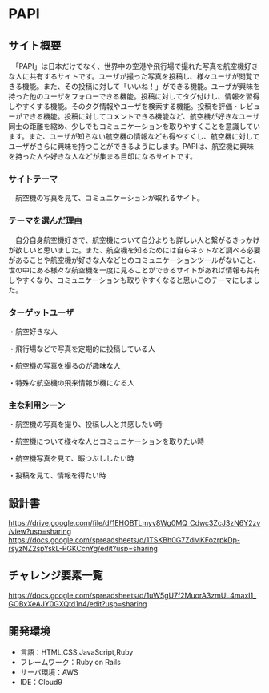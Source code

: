 
# PAPI

## サイト概要
　「PAPI」は日本だけでなく、世界中の空港や飛行場で撮れた写真を航空機好きな人に共有するサイトです。ユーザが撮った写真を投稿し、様々ユーザが閲覧できる機能。また、その投稿に対して「いいね！」ができる機能。ユーザが興味を持った他のユーザをフォローできる機能。投稿に対してタグ付けし、情報を習得しやすくする機能。そのタグ情報やユーザを検索する機能。投稿を評価・レビューができる機能。投稿に対してコメントできる機能など、航空機が好きなユーザ同士の距離を縮め、少しでもコミュニケーションを取りやすくことを意識しています。また、ユーザが知らない航空機の情報なども得やすくし、航空機に対してユーザがさらに興味を持つことができるようにします。PAPIは、航空機に興味を持った人や好きな人などが集まる目印になるサイトです。

### サイトテーマ
　航空機の写真を見て、コミュニケーションが取れるサイト。

### テーマを選んだ理由
　自分自身航空機好きで、航空機について自分よりも詳しい人と繋がるきっかけが欲しいと思いました。また、航空機を知るためには自らネットなど調べる必要があることや航空機が好きな人などとのコミュニケーションツールがないこと、世の中にある様々な航空機を一度に見ることができるサイトがあれば情報も共有しやすくなり、コミュニケーションも取りやすくなると思いこのテーマにしました。

### ターゲットユーザ
・航空好きな人
  
・飛行場などで写真を定期的に投稿している人
  
・航空機の写真を撮るのが趣味な人
  
・特殊な航空機の飛来情報が機になる人

### 主な利用シーン
・航空機の写真を撮り、投稿し人と共感したい時
  
・航空機について様々な人とコミュニケーションを取りたい時
  
・航空機写真を見て、暇つぶししたい時

・投稿を見て、情報を得たい時

## 設計書
https://drive.google.com/file/d/1EHOBTLmyv8Wg0MQ_Cdwc3ZcJ3zN6Y2zv/view?usp=sharing
https://docs.google.com/spreadsheets/d/1TSKBh0G7ZdMKFozrpkDp-rsyzNZ2spYskL-PGKCcnYg/edit?usp=sharing

## チャレンジ要素一覧
https://docs.google.com/spreadsheets/d/1uW5gU7f2MuorA3zmUL4maxI1_GOBxXeAJY0GXQtd1n4/edit?usp=sharing

## 開発環境
- 言語：HTML,CSS,JavaScript,Ruby
- フレームワーク：Ruby on Rails
- サーバ環境：AWS
- IDE：Cloud9
